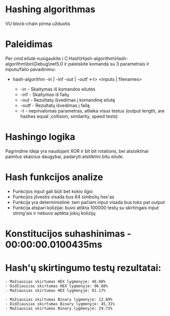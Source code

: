 # Hashing algorithmas

VU block-chain pirma užduotis

# Paleidimas
Per cmd eilute nusigaukite i C:Hash\Hash-algorithm\Hash-algorithm\bin\Debug\net5.0 ir paleiskite komanda su 3 parametrais ir inputu/failo pavadinimu:
 - hash-algorithm -in | -inf -out | -outf <-t> <inputs | filenames>

    - -in - Skaitymas iš komandos eilutės
    - -inf - Skaitymas iš failų
    - -out - Rezultatų išvedimas į komandinę eilutę
    - -outf - Rezultatų išvedimas į failą
    - -t - neprivalomas parametras, atlieka visus testus (output length, are hashes equal ,collision, similarity, speed tests)
    
# Hashingo logika
  Pagrindine ideja yra naudojant XOR ir bit bit rotations, bei atsisiktinai paimtus skaicius daugybai, padaryti atsitiktini bitu eilute.
  
# Hash funkcijos analize
  - Funkcijos input gali būti bet kokio ilgio
  - Funkcijos įšvestis visada bus 64 simbolių hex'as
  - Funkcija yra deterministinė: tam pačiam input visada bus toks pat output
  - Funkcija atspari kolizijai: buvo atlikta 100000 testų su skirtingais input string'ais ir nebuvo aptikta jokių kolizijų
  
 # Konstitucijos suhashinimas -  00:00:00.0100435ms
  
 # Hash'ų skirtingumo testų rezultatai: 
    - Mažiausias skirtumas HEX lygmenyje: 46.88%
    - Didžiausias skirtumas HEX lygmenyje: 96.88%
    - Mažiausias skirtumas HEX lygmenyje: 81.17%

    - Mažiausias skirtumas Binary lygmenyje: 12.89%
    - Didžiausias skirtumas Binary lygmenyje: 45.31%
    - Mažiausias skirtumas Binary lygmenyje: 29.73%
